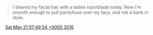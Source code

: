 > I shaved my facial hair with a ladies razorblade today\. Now I'm smooth enough to pull pantyhose over my face, and rob a bank in style\.

<img src="../../media/tweet.ico" width="12" /> [Sat May 21 07:49:54 +0000 2016](https://twitter.com/DromerDenker/status/733927785593475072)